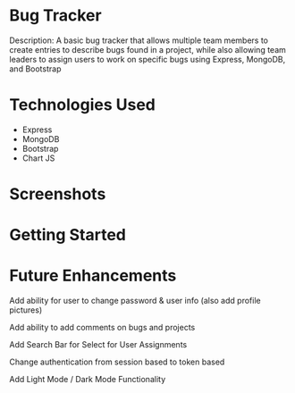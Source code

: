 # Bug Tracker

Description: A basic bug tracker that allows multiple team members to create entries to describe bugs found in a project, while also allowing team leaders to assign users to work on specific bugs using Express, MongoDB, and Bootstrap

# Technologies Used

- Express
- MongoDB
- Bootstrap
- Chart JS

# Screenshots



# Getting Started



# Future Enhancements

Add ability for user to change password & user info (also add profile pictures)

Add ability to add comments on bugs and projects

Add Search Bar for Select for User Assignments

Change authentication from session based to token based

Add Light Mode / Dark Mode Functionality
